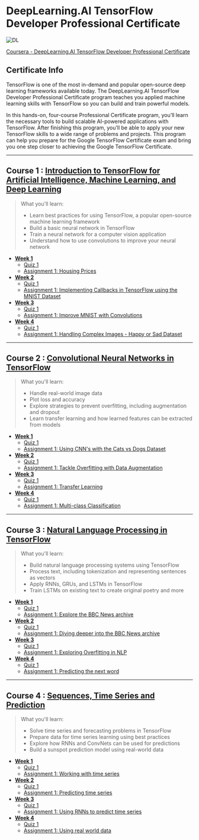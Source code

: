 # DeepLearning.AI TensorFlow Developer Professional Certificate
![DL](https://github.com/narima18/DeepLearning.AI-TensorFlow-Developer-Professional-Certificate/assets/74022076/0b180dc5-8273-45b9-bf28-f7bd2f0cee31)

[Coursera - DeepLearning.AI TensorFlow Developer Professional Certificate](https://www.coursera.org/professional-certificates/tensorflow-in-practice)


## Certificate Info
TensorFlow is one of the most in-demand and popular open-source deep learning frameworks available today. The DeepLearning.AI TensorFlow Developer Professional Certificate program teaches you applied machine learning skills with TensorFlow so you can build and train powerful models.  

In this hands-on, four-course Professional Certificate program, you’ll learn the necessary tools to build scalable AI-powered applications with TensorFlow. After finishing this program, you’ll be able to apply your new TensorFlow skills to a wide range of problems and projects. This program can help you prepare for the 
Google TensorFlow Certificate exam and bring you one step closer to achieving the Google TensorFlow Certificate.
<hr/>

## Course 1 : [Introduction to TensorFlow for Artificial Intelligence, Machine Learning, and Deep Learning](https://github.com/narima18/DeepLearning.AI-TensorFlow-Developer-Professional-Certificate/tree/4fde1d7879d5c691d0d26de9640f02723015b4cf/Introduction%20to%20TensorFlow%20for%20Artificial%20Intelligence%2C%20Machine%20Learning%2C%20and%20Deep%20Learning)
> What you'll learn:    
> - Learn best practices for using TensorFlow, a popular open-source machine learning framework  
> - Build a basic neural network in TensorFlow  
> - Train a neural network for a computer vision application  
> - Understand how to use convolutions to improve your neural network  

- [<b> Week 1 </b> ](https://github.com/narima18/DeepLearning.AI-TensorFlow-Developer-Professional-Certificate/tree/4fde1d7879d5c691d0d26de9640f02723015b4cf/Introduction%20to%20TensorFlow%20for%20Artificial%20Intelligence%2C%20Machine%20Learning%2C%20and%20Deep%20Learning/Week%201)
  - [Quiz 1](https://github.com/narima18/DeepLearning.AI-TensorFlow-Developer-Professional-Certificate/tree/4fde1d7879d5c691d0d26de9640f02723015b4cf/Introduction%20to%20TensorFlow%20for%20Artificial%20Intelligence%2C%20Machine%20Learning%2C%20and%20Deep%20Learning/Week%201/Quiz%201)
  - [Assignment 1: Housing Prices](https://github.com/narima18/DeepLearning.AI-TensorFlow-Developer-Professional-Certificate/blob/bb9a1072826dbe737517eaf4ee8a95c278a0cda7/Introduction%20to%20TensorFlow%20for%20Artificial%20Intelligence%2C%20Machine%20Learning%2C%20and%20Deep%20Learning/Week%201/C1W1_Assignment.ipynb)
- [<b> Week 2 </b> ](https://github.com/narima18/DeepLearning.AI-TensorFlow-Developer-Professional-Certificate/tree/bb9a1072826dbe737517eaf4ee8a95c278a0cda7/Introduction%20to%20TensorFlow%20for%20Artificial%20Intelligence%2C%20Machine%20Learning%2C%20and%20Deep%20Learning/Week%202)
  - [Quiz 1](https://github.com/narima18/DeepLearning.AI-TensorFlow-Developer-Professional-Certificate/tree/bb9a1072826dbe737517eaf4ee8a95c278a0cda7/Introduction%20to%20TensorFlow%20for%20Artificial%20Intelligence%2C%20Machine%20Learning%2C%20and%20Deep%20Learning/Week%202/Quiz%201)
  - [Assignment 1: Implementing Callbacks in TensorFlow using the MNIST Dataset](https://github.com/narima18/DeepLearning.AI-TensorFlow-Developer-Professional-Certificate/tree/bb9a1072826dbe737517eaf4ee8a95c278a0cda7/Introduction%20to%20TensorFlow%20for%20Artificial%20Intelligence%2C%20Machine%20Learning%2C%20and%20Deep%20Learning/Week%202/C1W2_Assignment)
- [<b> Week 3 </b> ](https://github.com/narima18/DeepLearning.AI-TensorFlow-Developer-Professional-Certificate/tree/bb9a1072826dbe737517eaf4ee8a95c278a0cda7/Introduction%20to%20TensorFlow%20for%20Artificial%20Intelligence%2C%20Machine%20Learning%2C%20and%20Deep%20Learning/Week%203)
  - [Quiz 1](https://github.com/narima18/DeepLearning.AI-TensorFlow-Developer-Professional-Certificate/tree/bb9a1072826dbe737517eaf4ee8a95c278a0cda7/Introduction%20to%20TensorFlow%20for%20Artificial%20Intelligence%2C%20Machine%20Learning%2C%20and%20Deep%20Learning/Week%203/Quiz%201)
  - [Assignment 1: Improve MNIST with Convolutions](https://github.com/narima18/DeepLearning.AI-TensorFlow-Developer-Professional-Certificate/tree/bb9a1072826dbe737517eaf4ee8a95c278a0cda7/Introduction%20to%20TensorFlow%20for%20Artificial%20Intelligence%2C%20Machine%20Learning%2C%20and%20Deep%20Learning/Week%203/C1W3_Assignment)    
- [<b> Week 4 </b> ](https://github.com/narima18/DeepLearning.AI-TensorFlow-Developer-Professional-Certificate/tree/4d017950837d3e5cad9b81b56b22900fb868320d/Introduction%20to%20TensorFlow%20for%20Artificial%20Intelligence%2C%20Machine%20Learning%2C%20and%20Deep%20Learning/Week%204)
  - [Quiz 1](https://github.com/narima18/DeepLearning.AI-TensorFlow-Developer-Professional-Certificate/tree/4d017950837d3e5cad9b81b56b22900fb868320d/Introduction%20to%20TensorFlow%20for%20Artificial%20Intelligence%2C%20Machine%20Learning%2C%20and%20Deep%20Learning/Week%204/Quiz%201)
  - [Assignment 1: Handling Complex Images - Happy or Sad Dataset](https://github.com/narima18/DeepLearning.AI-TensorFlow-Developer-Professional-Certificate/tree/4d017950837d3e5cad9b81b56b22900fb868320d/Introduction%20to%20TensorFlow%20for%20Artificial%20Intelligence%2C%20Machine%20Learning%2C%20and%20Deep%20Learning/Week%204/C1W4_Assignment)
<hr/>

## Course 2 : [Convolutional Neural Networks in TensorFlow](https://github.com/narima18/DeepLearning.AI-TensorFlow-Developer-Professional-Certificate/tree/ac5c3666b3e07ca9e627b12210ee7c8ddc7f06d8/Convolutional%20Neural%20Networks%20in%20TensorFlow)
> What you'll learn:    
> - Handle real-world image data  
> - Plot loss and accuracy  
> - Explore strategies to prevent overfitting, including augmentation and dropout  
> - Learn transfer learning and how learned features can be extracted from models

- [<b> Week 1 </b> ](https://github.com/narima18/DeepLearning.AI-TensorFlow-Developer-Professional-Certificate/tree/ac5c3666b3e07ca9e627b12210ee7c8ddc7f06d8/Convolutional%20Neural%20Networks%20in%20TensorFlow/Week%201)
  - [Quiz 1](https://github.com/narima18/DeepLearning.AI-TensorFlow-Developer-Professional-Certificate/tree/ac5c3666b3e07ca9e627b12210ee7c8ddc7f06d8/Convolutional%20Neural%20Networks%20in%20TensorFlow/Week%201/Quiz%201)
  - [Assignment 1: Using CNN's with the Cats vs Dogs Dataset](https://github.com/narima18/DeepLearning.AI-TensorFlow-Developer-Professional-Certificate/tree/ac5c3666b3e07ca9e627b12210ee7c8ddc7f06d8/Convolutional%20Neural%20Networks%20in%20TensorFlow/Week%201/C2W1_Assignment)
- [<b> Week 2 </b> ](https://github.com/narima18/DeepLearning.AI-TensorFlow-Developer-Professional-Certificate/tree/ac5c3666b3e07ca9e627b12210ee7c8ddc7f06d8/Convolutional%20Neural%20Networks%20in%20TensorFlow/Week%202)
  - [Quiz 1](https://github.com/narima18/DeepLearning.AI-TensorFlow-Developer-Professional-Certificate/tree/59e50e083a7a6c6599876314dcf7fe0765306264/Convolutional%20Neural%20Networks%20in%20TensorFlow/Week%202/Quiz%201)
  - [Assignment 1: Tackle Overfitting with Data Augmentation](https://github.com/narima18/DeepLearning.AI-TensorFlow-Developer-Professional-Certificate/tree/59e50e083a7a6c6599876314dcf7fe0765306264/Convolutional%20Neural%20Networks%20in%20TensorFlow/Week%202/C2W2_Assignment)
- [<b> Week 3 </b> ](https://github.com/narima18/DeepLearning.AI-TensorFlow-Developer-Professional-Certificate/tree/ef1267865e247062947b7c92fb1f3f1a62fdd570/Convolutional%20Neural%20Networks%20in%20TensorFlow/Week%203)
  - [Quiz 1](https://github.com/narima18/DeepLearning.AI-TensorFlow-Developer-Professional-Certificate/tree/ef1267865e247062947b7c92fb1f3f1a62fdd570/Convolutional%20Neural%20Networks%20in%20TensorFlow/Week%203/Quiz%201)
  - [Assignment 1: Transfer Learning](https://github.com/narima18/DeepLearning.AI-TensorFlow-Developer-Professional-Certificate/blob/ef1267865e247062947b7c92fb1f3f1a62fdd570/Convolutional%20Neural%20Networks%20in%20TensorFlow/Week%203/C2W3_Assignment.ipynb)    
- [<b> Week 4 </b> ](https://github.com/narima18/DeepLearning.AI-TensorFlow-Developer-Professional-Certificate/tree/ef1267865e247062947b7c92fb1f3f1a62fdd570/Convolutional%20Neural%20Networks%20in%20TensorFlow/Week%204)
  - [Quiz 1](https://github.com/narima18/DeepLearning.AI-TensorFlow-Developer-Professional-Certificate/tree/ef1267865e247062947b7c92fb1f3f1a62fdd570/Convolutional%20Neural%20Networks%20in%20TensorFlow/Week%204/Quiz%201)
  - [Assignment 1: Multi-class Classification](https://github.com/narima18/DeepLearning.AI-TensorFlow-Developer-Professional-Certificate/blob/ef1267865e247062947b7c92fb1f3f1a62fdd570/Convolutional%20Neural%20Networks%20in%20TensorFlow/Week%204/C2W4_Assignment.ipynb)
<hr/>

## Course 3 : [Natural Language Processing in TensorFlow](https://github.com/narima18/DeepLearning.AI-TensorFlow-Developer-Professional-Certificate/tree/1a8f4cf8061bfa988b43fed0952ee3e35625a3ae/Natural%20Language%20Processing%20in%20TensorFlow)
> What you'll learn:    
> - Build natural language processing systems using TensorFlow  
> - Process text, including tokenization and representing sentences as vectors  
> - Apply RNNs, GRUs, and LSTMs in TensorFlow  
> - Train LSTMs on existing text to create original poetry and more

- [<b> Week 1 </b> ](https://github.com/narima18/DeepLearning.AI-TensorFlow-Developer-Professional-Certificate/tree/1a8f4cf8061bfa988b43fed0952ee3e35625a3ae/Natural%20Language%20Processing%20in%20TensorFlow/Week%201)
  - [Quiz 1](https://github.com/narima18/DeepLearning.AI-TensorFlow-Developer-Professional-Certificate/tree/1a8f4cf8061bfa988b43fed0952ee3e35625a3ae/Natural%20Language%20Processing%20in%20TensorFlow/Week%201/Quiz%201)
  - [Assignment 1: Explore the BBC News archive](https://github.com/narima18/DeepLearning.AI-TensorFlow-Developer-Professional-Certificate/tree/1a8f4cf8061bfa988b43fed0952ee3e35625a3ae/Natural%20Language%20Processing%20in%20TensorFlow/Week%201/C3W1_Assignment)
- [<b> Week 2 </b> ](https://github.com/narima18/DeepLearning.AI-TensorFlow-Developer-Professional-Certificate/tree/1a8f4cf8061bfa988b43fed0952ee3e35625a3ae/Natural%20Language%20Processing%20in%20TensorFlow/Week%202)
  - [Quiz 1](https://github.com/narima18/DeepLearning.AI-TensorFlow-Developer-Professional-Certificate/tree/1a8f4cf8061bfa988b43fed0952ee3e35625a3ae/Natural%20Language%20Processing%20in%20TensorFlow/Week%202/Quiz%201)
  - [Assignment 1: Diving deeper into the BBC News archive](https://github.com/narima18/DeepLearning.AI-TensorFlow-Developer-Professional-Certificate/tree/1a8f4cf8061bfa988b43fed0952ee3e35625a3ae/Natural%20Language%20Processing%20in%20TensorFlow/Week%202/C3W2_Assignment)
- [<b> Week 3 </b> ](https://github.com/narima18/DeepLearning.AI-TensorFlow-Developer-Professional-Certificate/tree/a5fdf857dcc5d4c9c973546623d1c930c8395147/Natural%20Language%20Processing%20in%20TensorFlow/Week%203)
  - [Quiz 1](https://github.com/narima18/DeepLearning.AI-TensorFlow-Developer-Professional-Certificate/tree/a5fdf857dcc5d4c9c973546623d1c930c8395147/Natural%20Language%20Processing%20in%20TensorFlow/Week%203/Quiz%201)
  - [Assignment 1: Exploring Overfitting in NLP](https://github.com/narima18/DeepLearning.AI-TensorFlow-Developer-Professional-Certificate/tree/a5fdf857dcc5d4c9c973546623d1c930c8395147/Natural%20Language%20Processing%20in%20TensorFlow/Week%203/C3W3_Assignment)    
- [<b> Week 4 </b> ](https://github.com/narima18/DeepLearning.AI-TensorFlow-Developer-Professional-Certificate/tree/35a85b9805a4c397950efd4bc04f041f33de7de1/Natural%20Language%20Processing%20in%20TensorFlow/Week%204)
  - [Quiz 1](https://github.com/narima18/DeepLearning.AI-TensorFlow-Developer-Professional-Certificate/tree/35a85b9805a4c397950efd4bc04f041f33de7de1/Natural%20Language%20Processing%20in%20TensorFlow/Week%204/Quiz%201)
  - [Assignment 1: Predicting the next word](https://github.com/narima18/DeepLearning.AI-TensorFlow-Developer-Professional-Certificate/tree/35a85b9805a4c397950efd4bc04f041f33de7de1/Natural%20Language%20Processing%20in%20TensorFlow/Week%204/C3W4_Assignment)
<hr/>

## Course 4 : [Sequences, Time Series and Prediction](https://github.com/narima18/DeepLearning.AI-TensorFlow-Developer-Professional-Certificate/tree/82264ea3e455cd74178b89152a3885ffeca38f1b/Sequences%2C%20Time%20Series%20and%20Prediction)
> What you'll learn:    
> - Solve time series and forecasting problems in TensorFlow  
> - Prepare data for time series learning using best practices  
> - Explore how RNNs and ConvNets can be used for predictions  
> - Build a sunspot prediction model using real-world data

- [<b> Week 1 </b> ](https://github.com/narima18/DeepLearning.AI-TensorFlow-Developer-Professional-Certificate/tree/82264ea3e455cd74178b89152a3885ffeca38f1b/Sequences%2C%20Time%20Series%20and%20Prediction/Week%201)
  - [Quiz 1](https://github.com/narima18/DeepLearning.AI-TensorFlow-Developer-Professional-Certificate/tree/82264ea3e455cd74178b89152a3885ffeca38f1b/Sequences%2C%20Time%20Series%20and%20Prediction/Week%201/Quiz%201)
  - [Assignment 1: Working with time series](https://github.com/narima18/DeepLearning.AI-TensorFlow-Developer-Professional-Certificate/tree/82264ea3e455cd74178b89152a3885ffeca38f1b/Sequences%2C%20Time%20Series%20and%20Prediction/Week%201/C4W1_Assignment)
- [<b> Week 2 </b> ](https://github.com/narima18/DeepLearning.AI-TensorFlow-Developer-Professional-Certificate/tree/82264ea3e455cd74178b89152a3885ffeca38f1b/Sequences%2C%20Time%20Series%20and%20Prediction/Week%202)
  - [Quiz 1](https://github.com/narima18/DeepLearning.AI-TensorFlow-Developer-Professional-Certificate/tree/82264ea3e455cd74178b89152a3885ffeca38f1b/Sequences%2C%20Time%20Series%20and%20Prediction/Week%202/Quiz%201)
  - [Assignment 1: Predicting time series](https://github.com/narima18/DeepLearning.AI-TensorFlow-Developer-Professional-Certificate/tree/82264ea3e455cd74178b89152a3885ffeca38f1b/Sequences%2C%20Time%20Series%20and%20Prediction/Week%202/C4W2_Assignment)
- [<b> Week 3 </b> ](https://github.com/narima18/DeepLearning.AI-TensorFlow-Developer-Professional-Certificate/tree/69fa77d2eaa3c0f9b3d1fee83755208117629125/Sequences%2C%20Time%20Series%20and%20Prediction/Week%203)
  - [Quiz 1](https://github.com/narima18/DeepLearning.AI-TensorFlow-Developer-Professional-Certificate/tree/69fa77d2eaa3c0f9b3d1fee83755208117629125/Sequences%2C%20Time%20Series%20and%20Prediction/Week%203/Quiz%201)
  - [Assignment 1: Using RNNs to predict time series](https://github.com/narima18/DeepLearning.AI-TensorFlow-Developer-Professional-Certificate/tree/69fa77d2eaa3c0f9b3d1fee83755208117629125/Sequences%2C%20Time%20Series%20and%20Prediction/Week%203/C4W3_Assignment)    
- [<b> Week 4 </b> ](https://github.com/narima18/DeepLearning.AI-TensorFlow-Developer-Professional-Certificate/tree/dbfb3b40c61ad9dd780bd5cf7843c0e8d507bd07/Sequences%2C%20Time%20Series%20and%20Prediction/Week%204)
  - [Quiz 1](https://github.com/narima18/DeepLearning.AI-TensorFlow-Developer-Professional-Certificate/tree/dbfb3b40c61ad9dd780bd5cf7843c0e8d507bd07/Sequences%2C%20Time%20Series%20and%20Prediction/Week%204/Quiz%201)
  - [Assignment 1: Using real world data](https://github.com/narima18/DeepLearning.AI-TensorFlow-Developer-Professional-Certificate/tree/dbfb3b40c61ad9dd780bd5cf7843c0e8d507bd07/Sequences%2C%20Time%20Series%20and%20Prediction/Week%204/C4W4_Assignment)
